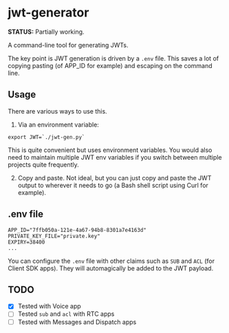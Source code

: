 # jwt-generator

**STATUS:** Partially working.

A command-line tool for generating JWTs.

The key point is JWT generation is driven by a `.env` file. This saves a lot of copying pasting (of APP_ID for example) and escaping on the command line.

## Usage

There are various ways to use this. 

1) Via an environment variable:

``` shell
export JWT=`./jwt-gen.py`
```

This is quite convenient but uses environment variables. You would also need to maintain multiple JWT env variables if you switch between multiple projects quite frequently.

2) Copy and paste. Not ideal, but you can just copy and paste the JWT output to wherever it needs to go (a Bash shell script using Curl for example).

## .env file

``` shell
APP_ID="7ffb050a-121e-4a67-94b8-8301a7e4163d"
PRIVATE_KEY_FILE="private.key"
EXPIRY=38400
...
```

You can configure the `.env` file with other claims such as `SUB` and `ACL` (for Client SDK apps). They will automagically be added to the JWT payload.

## TODO

- [x] Tested with Voice app
- [ ] Tested `sub` and `acl` with RTC apps
- [ ] Tested with Messages and Dispatch apps
